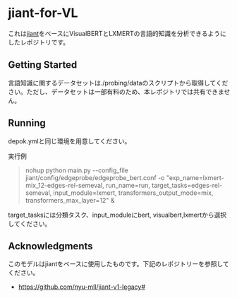 # jiant-for-VL
これは[jiant](https://github.com/nyu-mll/jiant-v1-legacy#)をベースにVisualBERTとLXMERTの言語的知識を分析できるようにしたレポジトリです。

## Getting Started
言語知識に関するデータセットは./probing/dataのスクリプトから取得してください。ただし、データセットは一部有料のため、本レポジトリでは共有できません。


## Running
depok.ymlと同じ環境を用意してください。

実行例

>nohup python main.py --config_file  jiant/config/edgeprobe/edgeprobe_bert.conf -o "exp_name=lxmert-mix_12-edges-rel-semeval, run_name=run, target_tasks=edges-rel-semeval, input_module=lxmert, transformers_output_mode=mix, transformers_max_layer=12" &

target_tasksには分類タスク、input_moduleにbert, visualbert,lxmertから選択してください。

## Acknowledgments
このモデルはjiantをベースに使用したものです。下記のレポジトリーを参照してください。

- https://github.com/nyu-mll/jiant-v1-legacy#
